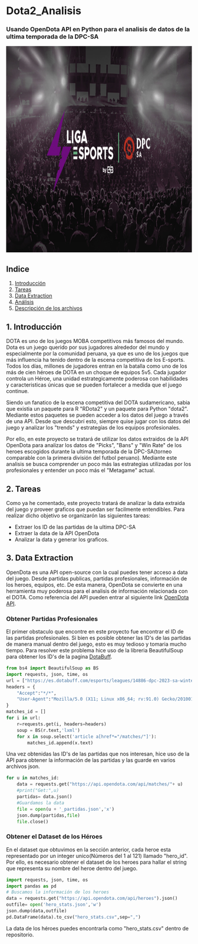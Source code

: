 # Dota2_Analisis
### Usando OpenDota API en Python para el analisis de datos de la ultima temporada de la DPC-SA
<img src="https://github.com/luis-flo12/Dota2_Analisis/blob/main/DPC-SA-ESB.jpeg?raw=true" width="840" height="560">

## Indice

1. [Introducción](#intro)  
2. [Tareas](#tasks)
3. [Data Extraction](#dataextraction)  
4. [Análisis](#modeling)
5. [Descripción de los archivos](#files)

## 1. Introducción  <a name="intro"></a>
DOTA es uno de los juegos MOBA competitivos más famosos del mundo. Dota es un juego querido por sus jugadores alrededor del mundo y especialmente por la comunidad peruana, ya que es uno de los juegos que más influencia ha tenido dentro de la escena competitiva de los E-sports. Todos los días, millones de jugadores entran en la batalla como uno de los más de cien héroes de DOTA en un choque de equipos 5v5. Cada jugador controla un Héroe, una unidad estrategicamente poderosa con habilidades y caracteristicas únicas que se pueden fortalecer a medida que el juego continue.

Siendo un fanatico de la escena competitiva del DOTA sudamericano, sabia que existia un paquete para R "RDota2" y un paquete para Python "dota2". Mediante estos paquetes se pueden acceder a los datos del juego a través de una API. Desde que descubrí esto, siempre quise jugar con los datos del juego y analizar los "trends" y estrategías de los equipos profesionales.

Por ello, en este proyecto se tratará de utilizar los datos extraidos de la API OpenDota para analizar los datos de "Picks", "Bans" y "Win Rate" de los heroes escogidos durante la ultima temporada de la DPC-SA(torneo comparable con la primera división del futbol peruano). Mediante este analisis se busca comprender un poco más las estrategias utilizadas por los profesionales y entender un poco más el "Metagame" actual.

## 2. Tareas <a name="tasks"></a>

Como ya he comentado, este proyecto tratará de analizar la data extraida del juego y proveer graficos que puedan ser facilmente entendibles. Para realizar dicho objetivo se organizarón las siguientes tareas:
- Extraer los ID de las partidas de la ultima DPC-SA
- Extraer la data de la API OpenDota
- Analizar la data y generar los graficos.

## 3. Data Extraction <a name="dataextraction"></a>

OpenDota es una API open-source con la cual puedes tener acceso a data del juego. Desde partidas publicas, partidas profesionales, información de los heroes, equipos, etc. De esta manera, OpenDota se convierte en una herramienta muy poderosa para el analisis de información relacionada con el DOTA. Como referencia del API pueden entrar al siguiente link [OpenDota API](https://docs.opendota.com/).

### Obtener Partidas Profesionales  

El primer obstaculo que encontre en este proyecto fue encontrar el ID de las partidas profesionales. Si bien es posible obtener las ID's de las partidas de manera manual dentro del juego, esto es muy tedioso y tomaria mucho tiempo. Para resolver este problema hice uso de la libreria BeautifulSoup para obtener los ID's de la pagina [DotaBuff](https://es.dotabuff.com/esports/leagues/14886-dpc-2023-sa-winter-tour-division-i-presented-by-esb-liga-esports).

```python
from bs4 import BeautifulSoup as BS
import requests, json, time, os
url = ["https://es.dotabuff.com/esports/leagues/14886-dpc-2023-sa-winter-tour-division-i-presented-by-esb-liga-esports/matches?original_slug=14886-dpc-2023-sa-winter-tour-division-i-presented-by-esb-liga-esports&series_status=live_or_completed" , "https://es.dotabuff.com/esports/leagues/14886-dpc-2023-sa-winter-tour-division-i-presented-by-esb-liga-esports/matches?original_slug=14886-dpc-2023-sa-winter-tour-division-i-presented-by-esb-liga-esports&page=2&series_status=live_or_completed", "https://es.dotabuff.com/esports/leagues/14886-dpc-2023-sa-winter-tour-division-i-presented-by-esb-liga-esports/matches?original_slug=14886-dpc-2023-sa-winter-tour-division-i-presented-by-esb-liga-esports&page=3&series_status=live_or_completed","https://es.dotabuff.com/esports/leagues/14886-dpc-2023-sa-winter-tour-division-i-presented-by-esb-liga-esports/matches?original_slug=14886-dpc-2023-sa-winter-tour-division-i-presented-by-esb-liga-esports&page=4&series_status=live_or_completed"]
headers = {
    "Accept":"*/*",
    "User-Agent":"Mozilla/5.0 (X11; Linux x86_64; rv:91.0) Gecko/20100101 Firefox/91.0"
}
matches_id = []
for i in url:
    r=requests.get(i, headers=headers)
    soup = BS(r.text,'lxml')
    for x in soup.select('article a[href*="/matches/"]'):
        matches_id.append(x.text)

```
Una vez obtenidas las ID's de las partidas que nos interesan, hice uso de la API para obtener la información de las partidas y las guarde en varios archivos json.
  
```python
for u in matches_id:
    data = requests.get("https://api.opendota.com/api/matches/"+ u)
    #print("Get:",u)
    partidas= data.json()
    #Guardamos la data
    file = open(u + '_partidas.json','x')
    json.dump(partidas,file)
    file.close()

```  

### Obtener el Dataset de los Héroes  

En el dataset que obtuvimos en la sección anterior, cada heroe esta representado por un integer unico(Números del 1 al 121) llamado "hero_id". Por ello, es necesario obtener el dataset de los heroes para hallar el string que representa su nombre del heroe dentro del juego.

```python
import requests, json, time, os
import pandas as pd
# Buscamos la información de los heroes
data = requests.get("https://api.opendota.com/api/heroes").json()
outfile= open('hero_stats.json','w')
json.dump(data,outfile)
pd.DataFrame(data).to_csv("hero_stats.csv",sep=",")

```
La data de los héroes puedes encontrarla como "hero_stats.csv" dentro de repositorio. 

